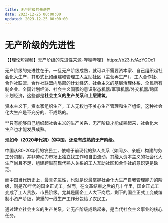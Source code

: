 ```yaml
---
title: 无产阶级的先进性
date: 2023-12-25 00:00:00
updated: 2023-12-25 00:00:00
---
```



# 无产阶级的先进性

【【理论短视频】无产阶级的先进性来源-哔哩哔哩】 https://b23.tv/AzYGOc1

无产阶级的先进性在于，一旦无产阶级成熟，就可以不需要资本家、自己组织起社会化大生产，其形式比如组建和管理工人互助社区（主营再生产）、工人合作社、合作社联盟、合作社联盟内局部的计划经济、社会主义的基层治理体系、全民所有制企业、全国计划经济、社会主义国家的意识形态机器/军事机器/外交机器/跨国计划经济，这些都是**社会主义的生产关系**和**上层建筑**。

资本主义下，资本家组织生产，工人无权也不关心生产管理和生产组织，这种社会化大生产是不充分的、不成熟的。

**只有能够自己组织起社会主义的生产关系，无产阶级才能成熟起来，社会化大生产也才能发展成熟。



**现如今（2020年代初）的中国，还没有成熟的无产阶级。**

中国从80-20年代的农民工，依赖于前现代的熟人关系（如同乡、亲戚）构建的务工分包制，并非劳动力市场上独立找工作和自由流动，其融入资本主义的社会化大生产尚且不足，组建跨越前现代熟人关系的工人互助社区和合作社的意识更是缺乏。

而中国当代历史上，最具先进性，也就是说最掌握社会化大生产自我管理能力的阶级，则是70年代的国企正式工。然而，在文革结束之后的几十年里，国企正式工变成了工人贵族、市民阶级。尤其是国企工人大下岗后，剩下的国企正式工变成编制小资产阶级，繁重的一线生产工作分包给了农民工。

通过建立社会主义的生产关系，让无产阶级成熟起来，是当代社会主义事业的核心任务。
